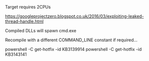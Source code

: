 Target requires 2CPUs

https://googleprojectzero.blogspot.co.uk/2016/03/exploiting-leaked-thread-handle.html

Compiled DLLs will spawn cmd.exe

Recompile with a different COMMAND_LINE constant if required...

powershell -C get-hotfix -id KB3139914
powershell -C get-hotfix -id KB3143141
